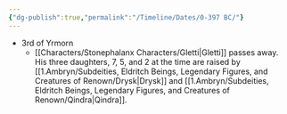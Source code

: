 ```yaml
---
{"dg-publish":true,"permalink":"/Timeline/Dates/0-397 BC/"}
---
```


- 3rd of Yrmorn
	- [[Characters/Stonephalanx Characters/Gletti\|Gletti]] passes away. His three daughters, 7, 5, and 2 at the time are raised by [[1.Ambryn/Subdeities, Eldritch Beings, Legendary Figures, and Creatures of Renown/Drysk\|Drysk]] and [[1.Ambryn/Subdeities, Eldritch Beings, Legendary Figures, and Creatures of Renown/Qindra\|Qindra]].